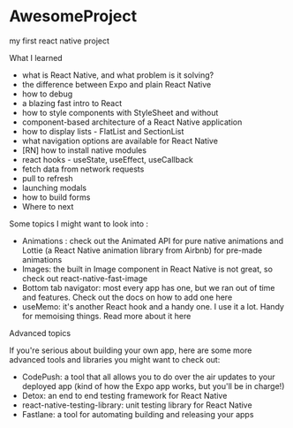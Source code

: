# AwesomeProject

my first react native project



What I learned
- what is React Native, and what problem is it solving?
- the difference between Expo and plain React Native
- how to debug
- a blazing fast intro to React
- how to style components with StyleSheet and without
- component-based architecture of a React Native application
- how to display lists - FlatList and SectionList
- what navigation options are available for React Native
- [RN] how to install native modules
- react hooks - useState, useEffect, useCallback
- fetch data from network requests
- pull to refresh
- launching modals
- how to build forms
- Where to next

Some topics I might want to look into :

- Animations : check out the Animated API for pure native animations and Lottie (a React Native animation library from Airbnb) for pre-made animations
- Images: the built in Image component in React Native is not great, so check out react-native-fast-image
- Bottom tab navigator: most every app has one, but we ran out of time and features. Check out the docs on how to add one here
- useMemo: it's another React hook and a handy one. I use it a lot. Handy for memoising things. Read more about it here

Advanced topics

If you're serious about building your own app, here are some more advanced tools and libraries you might want to check out:

- CodePush: a tool that all allows you to do over the air updates to your deployed app (kind of how the Expo app works, but you'll be in charge!)
- Detox: an end to end testing framework for React Native
- react-native-testing-library: unit testing library for React Native
- Fastlane: a tool for automating building and releasing your apps

